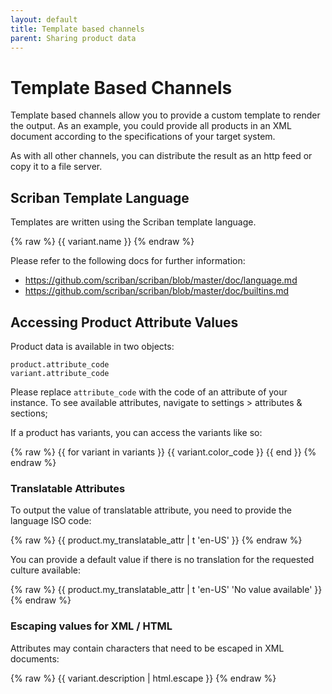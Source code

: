 ```yaml
---
layout: default
title: Template based channels
parent: Sharing product data
---
```


# Template Based Channels

Template based channels allow you to provide a custom template to render the output. As an example, you could provide all products in an XML document according to the specifications of your target system.

As with all other channels, you can distribute the result as an http feed or copy it to a file server.

## Scriban Template Language

Templates are written using the Scriban template language. 

{% raw %}
    <product>
      <name>{{ variant.name }}</name>
    </product>
{% endraw %}

Please refer to the following docs for further information:

* https://github.com/scriban/scriban/blob/master/doc/language.md
* https://github.com/scriban/scriban/blob/master/doc/builtins.md
 
## Accessing Product Attribute Values

Product data is available in two objects:

    product.attribute_code
    variant.attribute_code

Please replace `attribute_code` with the code of an attribute of your instance. To see available attributes, navigate to settings > attributes & sections;

If a product has variants, you can access the variants like so:

{% raw %}
    {{ for variant in variants }}
        {{ variant.color_code }}
    {{ end }}
{% endraw %}

### Translatable Attributes

To output the value of translatable attribute, you need to provide the language ISO code:

{% raw %}
     {{ product.my_translatable_attr | t 'en-US' }}
{% endraw %}

You can provide a default value if there is no translation for the requested culture available:

{% raw %}
     {{ product.my_translatable_attr | t 'en-US' 'No value available' }}
{% endraw %}

### Escaping values for XML / HTML

Attributes may contain characters that need to be escaped in XML documents: 

{% raw %}
    {{ variant.description | html.escape }}
{% endraw %}